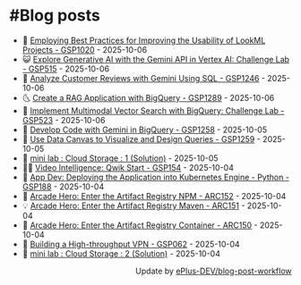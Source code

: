 # #Blog posts
<!-- BLOG-POST-LIST:START -->
- 🧰 [Employing Best Practices for Improving the Usability of LookML Projects - GSP1020](https://eplus.dev/employing-best-practices-for-improving-the-usability-of-lookml-projects-gsp1020-1) - 2025-10-06
- 😺 [Explore Generative AI with the Gemini API in Vertex AI: Challenge Lab - GSP515](https://eplus.dev/explore-generative-ai-with-the-gemini-api-in-vertex-ai-challenge-lab-gsp515) - 2025-10-06
- 🗽 [Analyze Customer Reviews with Gemini Using SQL - GSP1246](https://eplus.dev/analyze-customer-reviews-with-gemini-using-sql-gsp1246-1) - 2025-10-06
- 🌜 [Create a RAG Application with BigQuery - GSP1289](https://eplus.dev/create-a-rag-application-with-bigquery-gsp1289) - 2025-10-06
- 📝 [Implement Multimodal Vector Search with BigQuery: Challenge Lab - GSP523](https://eplus.dev/implement-multimodal-vector-search-with-bigquery-challenge-lab-gsp523) - 2025-10-06
- 🚀 [Develop Code with Gemini in BigQuery - GSP1258](https://eplus.dev/develop-code-with-gemini-in-bigquery-gsp1258) - 2025-10-05
- 💼 [Use Data Canvas to Visualize and Design Queries - GSP1259](https://eplus.dev/use-data-canvas-to-visualize-and-design-queries-gsp1259) - 2025-10-05
- 🦣 [mini lab : Cloud Storage : 1 &lpar;Solution&rpar;](https://eplus.dev/mini-lab-cloud-storage-1-solution) - 2025-10-05
- 👨‍🏫 [Video Intelligence: Qwik Start - GSP154](https://eplus.dev/video-intelligence-qwik-start-gsp154) - 2025-10-04
- 🔭 [App Dev: Deploying the Application into Kubernetes Engine - Python - GSP188](https://eplus.dev/app-dev-deploying-the-application-into-kubernetes-engine-python-gsp188) - 2025-10-04
- 🤡 [Arcade Hero: Enter the Artifact Registry NPM - ARC152](https://eplus.dev/arcade-hero-enter-the-artifact-registry-npm-arc152) - 2025-10-04
- 💡 [Arcade Hero: Enter the Artifact Registry Maven - ARC151](https://eplus.dev/arcade-hero-enter-the-artifact-registry-maven-arc151) - 2025-10-04
- 🦣 [Arcade Hero: Enter the Artifact Registry Container - ARC150](https://eplus.dev/arcade-hero-enter-the-artifact-registry-container-arc150) - 2025-10-04
- 💪 [Building a High-throughput VPN - GSP062](https://eplus.dev/building-a-high-throughput-vpn-gsp062) - 2025-10-04
- 🤡 [mini lab : Cloud Storage : 2 &lpar;Solution&rpar;](https://eplus.dev/mini-lab-cloud-storage-2-solution) - 2025-10-04<!-- BLOG-POST-LIST:END -->
<div align="right">
  Update by <a target="_blank"
    href="https://github.com/ePlus-DEV/blog-post-workflow">ePlus-DEV/blog-post-workflow</a>
</div>

